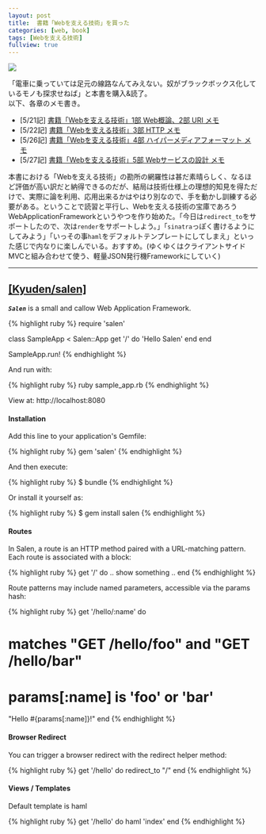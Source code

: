 ```yaml
---
layout: post
title:  書籍「Webを支える技術」を買った
categories: [web, book]
tags: [Webを支える技術]
fullview: true
---
```



<a href="http://www.amazon.co.jp/gp/product/4774142042/ref=as_li_qf_sp_asin_il?ie=UTF8&camp=247&creative=1211&creativeASIN=4774142042&linkCode=as2&tag=msmsum-22"><img border="0" src="http://ws-fe.amazon-adsystem.com/widgets/q?_encoding=UTF8&ASIN=4774142042&Format=_SL250_&ID=AsinImage&MarketPlace=JP&ServiceVersion=20070822&WS=1&tag=msmsum-22" ></a><img src="http://ir-jp.amazon-adsystem.com/e/ir?t=msmsum-22&l=as2&o=9&a=4774142042" width="1" height="1" border="0" alt="" style="text-align:center border:none !important; margin:0px !important;" />

「電車に乗っていては足元の線路なんてみえない。奴がブラックボックス化しているモノも探求せねば」と本書を購入&読了。  
以下、各章のメモ書き。  

 - [5/21記] [書籍「Webを支える技術」1部 Web概論、2部 URI メモ](http://kyuden.org/web/book/2014/05/21/web-book-1-2.html)
 - [5/22記] [書籍「Webを支える技術」3部 HTTP メモ](http://kyuden.org/web/book/2014/05/22/web-book-3.html)
 - [5/26記] [書籍「Webを支える技術」4部 ハイパーメディアフォーマット メモ](http://kyuden.org/web/book/2014/05/26/web-book-4.html)
 - [5/27記] [書籍「Webを支える技術」5部 Webサービスの設計 メモ](http://kyuden.org/web/book/2014/05/27/web-book-5.html)

本書における「Webを支える技術」の勘所の網羅性は甚だ素晴らしく、なるほど評価が高い訳だと納得できるのだが、結局は技術仕様上の理想的知見を得ただけで、実際に論を利用、応用出来るかはやはり別なので、手を動かし訓練する必要がある。ということで読習と平行し、Webを支える技術の宝庫であろうWebApplicationFrameworkというやつを作り始めた。「今日は`redirect_to`をサポートしたので、次は`render`をサポートしよう。」「`sinatra`っぽく書けるようにしてみよう」「いっその事`haml`をデフォルトテンプレートにしてしまえ」といった感じで内なりに楽しんでいる。おすすめ。(ゆくゆくはクライアントサイドMVCと組み合わせて使う、軽量JSON発行機Frameworkにしていく)

---

## [[Kyuden/salen]](https://github.com/Kyuden/salen)
***`Salen`*** is a small and callow Web Application Framework. 

{% highlight ruby %}
require 'salen'

class SampleApp < Salen::App
  get '/' do
    'Hello Salen'
  end
end

SampleApp.run!
{% endhighlight %}

And run with:

{% highlight ruby %}
ruby sample_app.rb
{% endhighlight %}

View at: http://localhost:8080

#### Installation

Add this line to your application's Gemfile:

{% highlight ruby %}
  gem 'salen'
{% endhighlight %}

And then execute:

{% highlight ruby %}
  $ bundle
{% endhighlight %}

Or install it yourself as:

{% highlight ruby %}
  $ gem install salen
{% endhighlight %}

#### Routes

In Salen, a route is an HTTP method paired with a URL-matching pattern. Each route is associated with a block:

{% highlight ruby %}
get '/' do
  .. show something ..
end
{% endhighlight %}

Route patterns may include named parameters, accessible via the params hash:

{% highlight ruby %}
get '/hello/:name' do
  # matches "GET /hello/foo" and "GET /hello/bar"
  # params[:name] is 'foo' or 'bar'
  "Hello #{params[:name]}!"
end
{% endhighlight %}

#### Browser Redirect

You can trigger a browser redirect with the redirect helper method:

{% highlight ruby %}
get '/hello' do
  redirect_to "/"
end
{% endhighlight %}

#### Views / Templates

Default template is haml

{% highlight ruby %}
  get '/hello' do
    haml 'index'
  end
{% endhighlight %}

  

